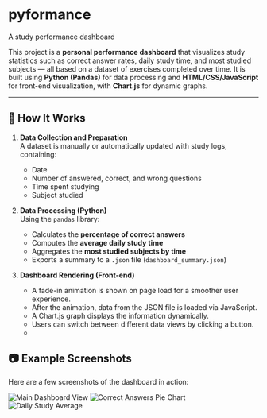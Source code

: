 # pyformance
A study performance dashboard

This project is a **personal performance dashboard** that visualizes study statistics such as correct answer rates, daily study time, and most studied subjects — all based on a dataset of exercises completed over time. It is built using **Python (Pandas)** for data processing and **HTML/CSS/JavaScript** for front-end visualization, with **Chart.js** for dynamic graphs.

---

## 🚀 How It Works

1. **Data Collection and Preparation**  
   A dataset is manually or automatically updated with study logs, containing:
   - Date
   - Number of answered, correct, and wrong questions
   - Time spent studying
   - Subject studied

2. **Data Processing (Python)**  
   Using the `pandas` library:
   - Calculates the **percentage of correct answers**
   - Computes the **average daily study time**
   - Aggregates the **most studied subjects by time**
   - Exports a summary to a `.json` file (`dashboard_summary.json`)

3. **Dashboard Rendering (Front-end)**  
   - A fade-in animation is shown on page load for a smoother user experience.
   - After the animation, data from the JSON file is loaded via JavaScript.
   - A Chart.js graph displays the information dynamically.
   - Users can switch between different data views by clicking a button.
   - 
## 📷 Example Screenshots

Here are a few screenshots of the dashboard in action:

![Main Dashboard View](./frontend/assets/most-studied-subjects.png)
![Correct Answers Pie Chart](./frontend/assets/exercises-performance.png)
![Daily Study Average](./frontend/assets/daily-study-average.png)
